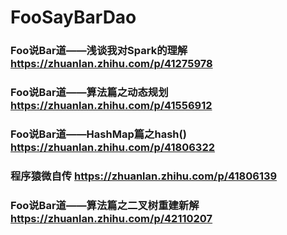 # FooSayBarDao

### Foo说Bar道——浅谈我对Spark的理解 https://zhuanlan.zhihu.com/p/41275978
### Foo说Bar道——算法篇之动态规划 https://zhuanlan.zhihu.com/p/41556912
### Foo说Bar道——HashMap篇之hash() https://zhuanlan.zhihu.com/p/41806322
### 程序猿微自传 https://zhuanlan.zhihu.com/p/41806139
### Foo说Bar道——算法篇之二叉树重建新解 https://zhuanlan.zhihu.com/p/42110207

